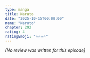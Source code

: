 ```yaml
---
type: manga
title: Naruto
date: "2025-10-15T00:00:00"
name: "Naruto"
chapter: 292
rating: 4
ratingEmoji: "⭐️⭐️⭐️⭐️"
---
```


_[No review was written for this episode]_